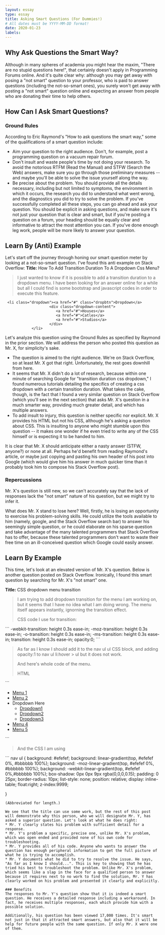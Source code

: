 ```yaml
---
layout: essay
type: essay
title: Asking Smart Questions (For Dummies!)
# All dates must be YYYY-MM-DD format!
date: 2020-01-23
labels:
---
```

## Why Ask Questions the Smart Way?
Although in many spheres of academia you might hear the maxim, "There are no stupid questions here!", that certainly doesn't apply in  Programming Forums online. And it's quite clear why: although you may get away with posing a "not smart" question to your professor, who is paid to answer questions (including the not-so-smart ones), you surely won't get away with posting a "not smart" question online and expecting an answer from people who are donating their time to help others.

## How Can I Ask Smart Questions?
### Ground Rules
According to Eric Raymond's "How to ask questions the smart way," some of the qualifications of a smart question include: 
* Aim your question to the right audience. Don't, for example, post a programming question on a vacuum repair forum.
* Don't insult and waste people's time by not doing your research. To avoid the notorious RTFM (Read the Manual) and STFW (Search the Web) answers, make sure you go through those preliminary measures -- and maybe you'll be able to solve the issue yourself along the way.
* Be precise about the problem. You should provide all the details necessary, including but not limited to symptoms, the environment in which it occurs, the research you did to understand what went wrong, and the diagnostics you did to try to solve the problem.
If you've successfully completed all these steps, you can go ahead and ask your question. You should be explicit in asking questions, and make sure it's not just your question that is clear and smart, but if you're posting a question on a forum, your heading should be equally clear and informative to attract the most attention you can. If you've done enough leg work, people will be more likely to answer your question.


## Learn By (Anti) Example
Let's start off the journey through honing our smart question meter by looking at a not-so-smart question. I've found this anti example on Stack Overflow:
<b>Title:</b> How To Add Transition Duration To A Dropdown Css Menu?
<blockquote>
  I just wanted to know if it is possible to add a transition duration to a dropdown menu. I have been looking for an answer online for a while but all I could find is some bootstrap and javascript codes in order to execute this feature.
</blockquote>

```
 <li class="dropdown"><a href="#" class="dropbtn">Dropdown</a>
                    <div class="dropdown-content">
                       <a href="#">Houses</a>
                       <a href="#">Catles</a>
                       <a href="#">Studios</a>
                    </div>
            </li>
 ```
Let's analyze this question using the Ground Rules as specified by Raymond in the prior section. We will address the person who posted this question as Mr. X, for simplicity's sake. 
* The question is aimed to the right audience. We're on Stack Overflow, so at least Mr. X got that right. Unfortunately, the rest goes downhill from here.
* It seems that Mr. X didn't do a lot of research, because within one minute of searching Google for "transition duration css dropdown," I found numerous tutorials detailing the specifics of creating a css dropdown with a certain transition duration. What takes the cake, though, is the fact that I found a very similar question on Stack Overflow (which you'll see in the next section) that asks Mr. X's question in a much smarter way, providing much greater detail, and which has multiple answers.
* To add insult to injury, this question is neither specific nor explicit. Mr. X provides his HTML but not his CSS, although he's asking a question about CSS. This is insulting to anyone who might stumble upon this question -- it makes one wonder if he even tried to write any of the CSS himself or is expecting it to be handed to him. 

It is clear that Mr. X should anticipate either a nasty answer (STFW, anyone?) or none at all. Perhaps he'd benefit from reading Raymond's article, or maybe just copying and pasting his own header of his post into Google (which would give him his answer in much quicker time than it probably took him to compose his Stack Overflow post).

### Repercussions
Mr. X's question is still new, so we can't accurately say that the lack of responses lack the "not smart" nature of his question, but we might try to infer it.

What does Mr. X stand to lose here? Well, firstly, he is losing an opportunity to exercise his problem-solving skills. He could utilize the tools available to him (namely, google, and the Stack Overflow search bar) to answer his seemingly simple question, or he could elaborate on his sparse question and take advantage of the many talented programmers that Stack Overflow has to offer, because these talented programmers don't want to waste their free time on an ill-conceived question which Google could easily answer. 

## Learn By Example
This time, let's look at an elevated version of Mr. X's question. Below is another question posted on Stack Overflow. Ironically, I found this smart question by searching for Mr. X's "not smart" one.

<b>Title:</b> CSS dropdown menu transition
<blockquote>
  I am trying to add dropdown transition for the menu I am working on, but it seems that I have no idea what I am doing wrong. The menu itself appears instantly, ignorning the transition effect.

CSS code I use for transition:
</blockquote>
```
-webkit-transition: height 0.3s ease-in;
-moz-transition: height 0.3s ease-in;
-o-transition: height 0.3s ease-in;
-ms-transition: height 0.3s ease-in;
transition: height 0.3s ease-in;
opacity:0;
```
<blockquote>
  As far as I know I should add it to the nav ul ul CSS block, and adding opacity:1 to nav ul li:hover > ul but it does not work.

And here's whole code of the menu.

HTML
</blockquote>
```
<nav>
    <ul>
        <li><a href="http://www.www.com/">Menu 1</a></li>
        <li><a href="http://www.www.com/">Menu 2</a></li>
        <li><a>Dropdown Here</a>
            <ul>
                <li><a href="http://www.www.com/">Dropdown1</a></li>
                <li><a href="http://www.www.com/">Dropdown2</a></li>
                <li><a href="http://www.www.com/">Dropdown3</a></li>
            </ul>
        </li>
        <li><a href="http://www.www.com/">Menu 4</a></li>
        <li><a href="http://www.www.com/">Menu 5</a></li>
    </ul>
</nav>
```
<blockquote>
  And the CSS I am using
</blockquote>
```
nav ul {
    background: #efefef; 
    background: linear-gradient(top, #efefef 0%, #bbbbbb 100%);  
    background: -moz-linear-gradient(top, #efefef 0%, #bbbbbb 100%); 
    background: -webkit-linear-gradient(top, #efefef 0%,#bbbbbb 100%); 
    box-shadow: 0px 0px 9px rgba(0,0,0,0.15);
    padding: 0 25px;
    border-radius: 10px;  
    list-style: none;
    position: relative;
    display: inline-table;
    float:right;
    z-index:9999;

}
```
(Abbreviated for length.)

We see that the title can use some work, but the rest of this post will demonstrate why this person, who we will designate Mr. Y, has asked a superior question. Let's look at what he does right:
* Mr. Y clearly states his problem with sufficient detail for a response.
* Mr. Y's problem a specific, precise one, unlike Mr. X's problem, which was open ended and provided none of his own code for troubleshooting.
* Mr. Y provides all of his code. Anyone who wants to answer the question has enough peripheral information to get the full picture of what he is trying to accomplish.
* Mr. Y documents what he did to try to resolve the issue. He says, "As far as I know I should...". This is key to showing that he has tried his best to troubleshoot the problem. Unlike Mr. X's problem, which seems like a slap in the face for a qualified person to answer because it requires next to no work to find the solution, Mr. Y has clearly worked on his problem and presented it clearly and explicitly.

### Benefits
The responses to Mr. Y's question show that it is indeed a smart question. He receives a detailed response including a workaround. In fact, he receives multiple responses, each which provide him with a possible solution.

Additionally, his question has been viewed 17,000 times. It's smart not just in that it attracted smart answers, but also that it will be help for future people with the same question. If only Mr. X were one of them.
